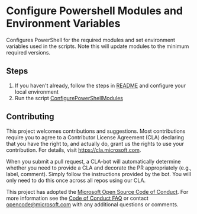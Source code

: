 # Configure Powershell Modules and Environment Variables

Configures PowerShell for the required modules and set environment variables used in the scripts.  Note this will update modules to the minimum required versions.

## Steps

1. If you haven't already, follow the steps in [README](../README.md) and configure your local environment
2. Run the script [ConfigurePowerShellModules](../scripts/ConfigurePowerShellModules.ps1)

## Contributing

This project welcomes contributions and suggestions. Most contributions require you to agree to a Contributor License Agreement (CLA) declaring that you have the right to, and actually do, grant us the rights to use your contribution. For details, visit https://cla.microsoft.com.

When you submit a pull request, a CLA-bot will automatically determine whether you need to provide a CLA and decorate the PR appropriately (e.g., label, comment). Simply follow the instructions provided by the bot. You will only need to do this once across all repos using our CLA.

This project has adopted the [Microsoft Open Source Code of Conduct](https://opensource.microsoft.com/codeofconduct/). For more information see the [Code of Conduct FAQ](https://opensource.microsoft.com/codeofconduct/faq/) or contact opencode@microsoft.com with any additional questions or comments.
